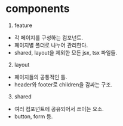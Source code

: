 # components

1. feature

- 각 페이지를 구성하는 컴포넌트.
- 페이지별 폴더로 나누어 관리한다.
- shared, layout을 제외한 모든 jsx, tsx 파일들.

2. layout

- 페이지들의 공통적인 틀.
- header와 footer로 children을 감싸는 구조.

3. shared

- 여러 컴포넌트에 공유되어서 쓰이는 요소.
- button, form 등.
